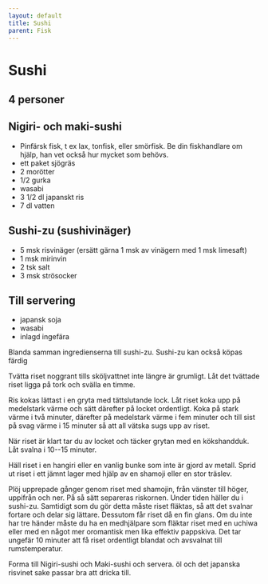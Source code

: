 ```yaml
---
layout: default
title: Sushi
parent: Fisk
---
```


# Sushi

## 4 personer

## Nigiri- och maki-sushi

-   Pinfärsk fisk, t ex lax, tonfisk, eller smörfisk. Be din
    fiskhandlare om hjälp, han vet också hur mycket som behövs.
-   ett paket sjögräs
-   2 morötter
-   1/2 gurka
-   wasabi
-   3 1/2 dl japanskt ris
-   7 dl vatten

## Sushi-zu (sushivinäger)

-   5 msk risvinäger (ersätt gärna 1 msk av vinägern med 1 msk
    limesaft)
-   1 msk mirinvin
-   2 tsk salt
-   3 msk strösocker

## Till servering

-   japansk soja
-   wasabi
-   inlagd ingefära

Blanda samman ingredienserna till sushi-zu. Sushi-zu kan också köpas
färdig

Tvätta riset noggrant tills sköljvattnet inte längre är grumligt. Låt
det tvättade riset ligga på tork och svälla en timme.

Ris kokas lättast i en gryta med tättslutande lock. Låt riset koka upp
på medelstark värme och sätt därefter på locket ordentligt. Koka på
stark värme i två minuter, därefter på medelstark värme i fem minuter
och till sist på svag värme i 15 minuter så att all vätska sugs upp av
riset.

När riset är klart tar du av locket och täcker grytan med en
kökshandduk. Låt svalna i 10--15 minuter.

Häll riset i en hangiri eller en vanlig bunke som inte är gjord av
metall. Sprid ut riset i ett jämnt lager med hjälp av en shamoji eller
en stor träslev.

Plöj upprepade gånger genom riset med shamojin, från vänster till höger,
uppifrån och ner. På så sätt separeras riskornen. Under tiden häller du
i sushi-zu. Samtidigt som du gör detta måste riset fläktas, så att det
svalnar fortare och delar sig lättare. Dessutom får riset då en fin
glans. Om du inte har tre händer måste du ha en medhjälpare som fläktar
riset med en uchiwa eller med en något mer oromantisk men lika effektiv
pappskiva. Det tar ungefär 10 minuter att få riset ordentligt blandat
och avsvalnat till rumstemperatur.

Forma till Nigiri-sushi och Maki-sushi och servera. öl och det japanska
risvinet sake passar bra att dricka till.
